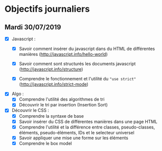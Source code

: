 # Objectifs journaliers

## Mardi 30/07/2019


* [x] Javascript : 
  * [x] Savoir comment insérer du javascript dans du HTML de différentes manières (http://javascript.info/hello-world)
  * [x] Savoir comment sont structurés les documents javascript (http://javascript.info/structure)
  * [x] Comprendre le fonctionnement et l'utilité du `"use strict"` (http://javascript.info/strict-mode)


* [x] Algo : 
  * [x] Comprendre l'utilité des algorithmes de tri
  * [x] Découvrir le tri par insertion (Insertion Sort)

* [x] Découvrir le CSS :
  * [x] Comprendre la syntaxe de base
  * [x] Savoir insérer du CSS de différentes manières dans une page HTML
  * [x] Comprendre l'utilité et la différence entre classes, pseudo-classes, éléments, pseudo-éléments,  IDs et le selecteur universel
  * [x] Savoir appliquer une mise une forme sur les éléments 
  * [x] Comprendre le box model
